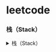 # leetcode

### 栈（Stack）
<details>
<summary> 栈（Stack）</summary>
<pre>[316_去除重复字母,且字典序最小](https://github.com/pinganNJ/Leetcode/edit/master/README.md)</pre>
</details>

